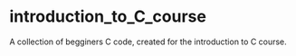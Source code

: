 # introduction_to_C_course
A collection of begginers C code, created for the introduction to C course.
